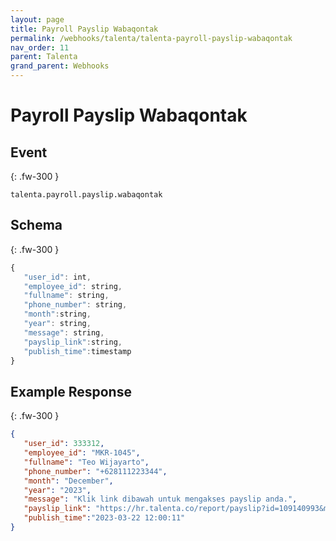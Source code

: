 ```yaml
---
layout: page
title: Payroll Payslip Wabaqontak
permalink: /webhooks/talenta/talenta-payroll-payslip-wabaqontak
nav_order: 11
parent: Talenta
grand_parent: Webhooks
---
```


# Payroll Payslip Wabaqontak

## Event
{: .fw-300 }
```
talenta.payroll.payslip.wabaqontak
```

## Schema
{: .fw-300 }

```javascript
{
   "user_id": int,
   "employee_id": string,
   "fullname": string,
   "phone_number": string,
   "month":string,
   "year": string,
   "message": string,
   "payslip_link":string,
   "publish_time":timestamp
}
```

## Example Response
{: .fw-300 }

```json
{
   "user_id": 333312,
   "employee_id": "MKR-1045",
   "fullname": "Teo Wijayarto",
   "phone_number": "+628111223344",
   "month": "December",
   "year": "2023",
   "message": "Klik link dibawah untuk mengakses payslip anda.",
   "payslip_link": "https://hr.talenta.co/report/payslip?id=109140993&month=12&year=2023",
   "publish_time":"2023-03-22 12:00:11"
}
```